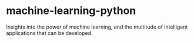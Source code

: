 # machine-learning-python
Insights into the power of machine learning, and the multitude of intelligent applications that can be developed.
